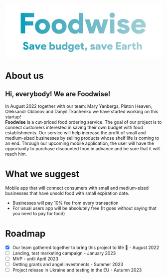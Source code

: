 ![Banner](/profile/assets/banner.png)

# About us
## Hi, everybody! We are Foodwise!  
In August 2022 together with our team: Mary Yanbergs, Platon Heaven, Oleksandr Oblanov and Danyil Tkachenko we have started working on this startup!  
**Foodwise** is a cut-priced food ordering service. The goal of our project is to connect customers interested in saving their own budget with food establishments. Our service will help increase the profit of small and medium-sized businesses by selling products whose shelf life is coming to an end. Through our upcoming mobile application, the user will have the opportunity to purchase discounted food in advance and be sure that it will reach him.

# What we suggest
Mobile app that will connect consumers with small and medium-sized businesses that have unsold food with small expiration date.  
- Businesses will pay 10% fee from every transaction
- For usual users app will be absolutely free (It goes without saying that you need to pay for food)

# Roadmap
- [x] Our team gathered together to bring this project to life 🥰 - August 2022
- [ ] Landing, test marketing campaign - January 2023
- [ ] MVP - until April 2023
- [ ] Getting grants and angel investments - Summer 2023
- [ ] Project release in Ukraine and testing in the EU - Autumn 2023